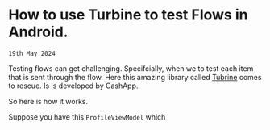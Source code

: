 # How to use Turbine to test Flows in Android.

`19th May 2024`

Testing flows can get challenging. Specifcially, when we to test each item that is sent through the flow.
Here this amazing library called [Tubrine](https://github.com/cashapp/turbine) comes to rescue. Is is developed by CashApp.

So here is how it works. 

Suppose you have this `ProfileViewModel` which 

